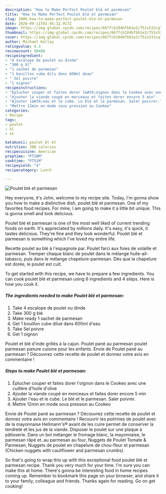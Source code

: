 ```yaml
---
description: "How to Make Perfect Poulet blé et parmesan"
title: "How to Make Perfect Poulet blé et parmesan"
slug: 3806-how-to-make-perfect-poulet-ble-et-parmesan
date: 2020-09-11T02:45:32.917Z
image: https://img-global.cpcdn.com/recipes/667fcb184bfbb1e3/751x532cq70/poulet-ble-et-parmesan-photo-principale-de-la-recette.jpg
thumbnail: https://img-global.cpcdn.com/recipes/667fcb184bfbb1e3/751x532cq70/poulet-ble-et-parmesan-photo-principale-de-la-recette.jpg
cover: https://img-global.cpcdn.com/recipes/667fcb184bfbb1e3/751x532cq70/poulet-ble-et-parmesan-photo-principale-de-la-recette.jpg
author: Michael Kelley
ratingvalue: 4.3
reviewcount: 40488
recipeingredient:
- "4 escalope de poulet ou dinde"
- "300 g bl"
- "1 sachet de parmesan"
- "1 bouillon cube dilu dans 600ml deau"
- " Sel poivre"
- "1 oignon"
recipeinstructions:
- "Éplucher couper et faites dorer l&#39;oignon dans le Cookeo avec une cuillère d&#39;huile d&#39;olive"
- "Ajouter la viande coupé en morceaux et faites dorer encore 5 min"
- "Ajouter l&#39;eau et le cube. Le blé et le parmesan. Saler poivrer."
- "Mettre 12min en mode sous pression au Cookeo"
categories:
- Recipe
tags:
- poulet
- bl
- et

katakunci: poulet bl et 
nutrition: 300 calories
recipecuisine: American
preptime: "PT30M"
cooktime: "PT51M"
recipeyield: "4"
recipecategory: Lunch

---
```



![Poulet blé et parmesan](https://img-global.cpcdn.com/recipes/667fcb184bfbb1e3/751x532cq70/poulet-ble-et-parmesan-photo-principale-de-la-recette.jpg)

Hey everyone, it's John, welcome to my recipe site. Today, I'm gonna show you how to make a distinctive dish, poulet blé et parmesan. One of my favorites food recipes. For mine, I am going to make it a little bit unique. This is gonna smell and look delicious.

Poulet blé et parmesan is one of the most well liked of current trending foods on earth. It's appreciated by millions daily. It's easy, it's quick, it tastes delicious. They're fine and they look wonderful. Poulet blé et parmesan is something which I've loved my entire life.

Recette poulet au blé à l&#39;espagnole par. Poulet farci aux foies de volaille et parmesan. Tremper chaque blanc de poulet dans le mélange huile-ail-tabasco, puis dans le mélange chapelure-parmesan. Dès que la chapelure est dorée, le poulet est cuit.


To get started with this recipe, we have to prepare a few ingredients. You can cook poulet blé et parmesan using 6 ingredients and 4 steps. Here is how you cook it.

<!--inarticleads1-->

##### The ingredients needed to make Poulet blé et parmesan:

1. Take 4 escalope de poulet ou dinde
1. Take 300 g blé
1. Make ready 1 sachet de parmesan
1. Get 1 bouillon cube dilué dans 600ml d&#39;eau
1. Take  Sel poivre
1. Get 1 oignon


Poulet et blé d&#39;inde grillés à la cajun. Poulet pané au parmesan poulet parmesan panure cuisine pour les enfants. Envie de Poulet pané au parmesan ? Découvrez cette recette de poulet et donnez votre avis en commentaire ! 

<!--inarticleads2-->

##### Steps to make Poulet blé et parmesan:

1. Éplucher couper et faites dorer l&#39;oignon dans le Cookeo avec une cuillère d&#39;huile d&#39;olive
1. Ajouter la viande coupé en morceaux et faites dorer encore 5 min
1. Ajouter l&#39;eau et le cube. Le blé et le parmesan. Saler poivrer.
1. Mettre 12min en mode sous pression au Cookeo


Envie de Poulet pané au parmesan ? Découvrez cette recette de poulet et donnez votre avis en commentaire ! Recouvrir les poitrines de poulet avec de la mayonnaise Hellmann&#39;s® avant de les cuire permet de conserver la tendreté et les jus de la viande. Disposer le poulet sur une plaque à pâtisserie. Dans un bol mélanger le fromage blanc, la mayonnaise, le parmesan râpé et..au parmesan au four, Nuggets de Poulet Tomate &amp; Parmesan, Nuggets de poulet en chapelure de chou-fleur et parmesan (Chicken nuggets with cauliflower and parmesan crumbs). 

So that's going to wrap this up with this exceptional food poulet blé et parmesan recipe. Thank you very much for your time. I'm sure you can make this at home. There's gonna be interesting food in home recipes coming up. Remember to bookmark this page on your browser, and share it to your family, colleague and friends. Thanks again for reading. Go on get cooking!
